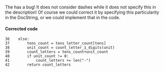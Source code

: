 The has a bug! It does not consider dashes while it does not specify this in the description!
Of course we could correct it by specifying this particularity in the DocString, or we could implement that in the code.
#### Corrected code
```
36    else:
37        tens_count = tens_letter_count[tens]
38        unit_count = count_letter_1_digits(unit)
39        count_letters = tens_count+unit_count
40        if unit_count != 0:
41            count_letters += len("-")
42        return count_letters
```
